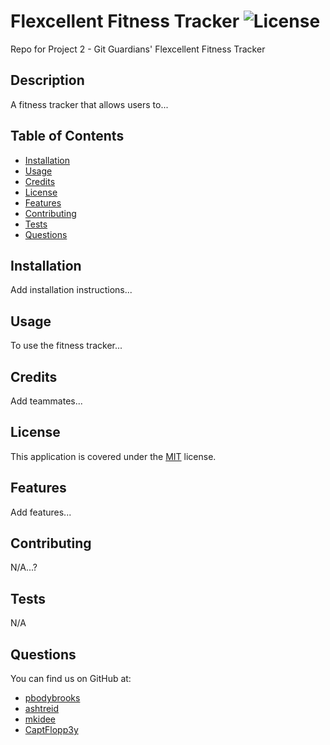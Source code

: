 # Flexcellent Fitness Tracker ![License](https://img.shields.io/badge/License-MIT-brightgreen.svg)
Repo for Project 2 - Git Guardians' Flexcellent Fitness Tracker

## Description 
A fitness tracker that allows users to...

## Table of Contents

* [Installation](#installation)
* [Usage](#usage)
* [Credits](#credits)
* [License](#license)
* [Features](#features)
* [Contributing](#contributing)
* [Tests](#tests)
* [Questions](#questions)

## Installation 
Add installation instructions...

## Usage 
To use the fitness tracker...

## Credits 
Add teammates...

## License
This application is covered under the [MIT](https://opensource.org/licenses/MIT) license.

## Features 
Add features...

## Contributing 
N/A...?

## Tests 
N/A

## Questions 
You can find us on GitHub at:
* [pbodybrooks](https://github.com/pbodybrooks)
* [ashtreid](https://github.com/ashtreid)
* [mkidee](https://github.com/mkidee)
* [CaptFlopp3y](https://github.com/CaptFlopp3y)
